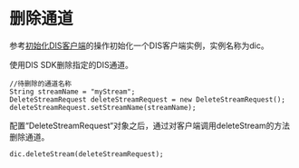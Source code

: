 # 删除通道<a name="dgc_06_0057"></a>

参考[初始化DIS客户端](初始化DIS客户端.md#dgc_06_0050)的操作初始化一个DIS客户端实例，实例名称为dic。

使用DIS SDK删除指定的DIS通道。

```
//待删除的通道名称
String streamName = "myStream";
DeleteStreamRequest deleteStreamRequest = new DeleteStreamRequest();
deleteStreamRequest.setStreamName(streamName);
```

配置“DeleteStreamRequest“对象之后，通过对客户端调用deleteStream的方法删除通道。

```
dic.deleteStream(deleteStreamRequest);
```

